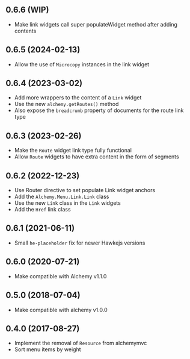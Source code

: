 ## 0.6.6 (WIP)

* Make link widgets call super populateWidget method after adding contents

## 0.6.5 (2024-02-13)

* Allow the use of `Microcopy` instances in the link widget

## 0.6.4 (2023-03-02)

* Add more wrappers to the content of a `Link` widget
* Use the new `alchemy.getRoutes()` method
* Also expose the `breadcrumb` property of documents for the route link type

## 0.6.3 (2023-02-26)

* Make the `Route` widget link type fully functional
* Allow `Route` widgets to have extra content in the form of segments

## 0.6.2 (2022-12-23)

* Use Router directive to set populate Link widget anchors
* Add the `Alchemy.Menu.Link.Link` class
* Use the new `Link` class in the `Link` widgets
* Add the `Href` link class

## 0.6.1 (2021-06-11)

* Small `he-placeholder` fix for newer Hawkejs versions

## 0.6.0 (2020-07-21)

* Make compatible with Alchemy v1.1.0

## 0.5.0 (2018-07-04)

* Make compatible with alchemy v1.0.0

## 0.4.0 (2017-08-27)

* Implement the removal of `Resource` from alchemymvc
* Sort menu items by weight